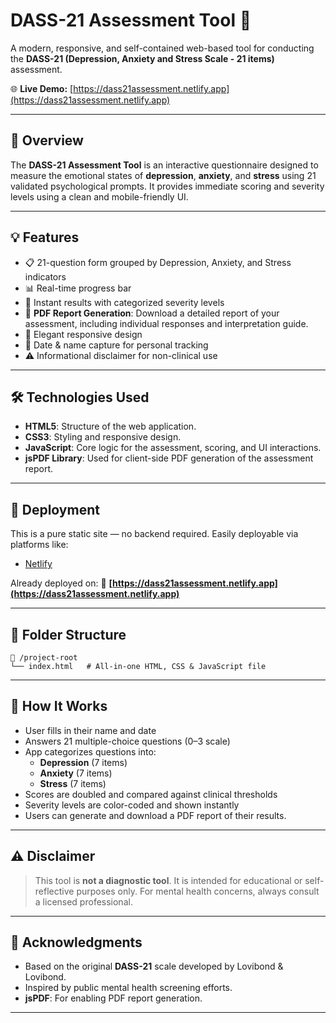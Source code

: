 # DASS-21 Assessment Tool 🧠

A modern, responsive, and self-contained web-based tool for conducting the **DASS-21 (Depression, Anxiety and Stress Scale - 21 items)** assessment.

🌐 **Live Demo:** [https://dass21assessment.netlify.app](https://dass21assessment.netlify.app)

-----

## 📝 Overview

The **DASS-21 Assessment Tool** is an interactive questionnaire designed to measure the emotional states of **depression**, **anxiety**, and **stress** using 21 validated psychological prompts. It provides immediate scoring and severity levels using a clean and mobile-friendly UI.

-----

## 💡 Features

  * 📋 21-question form grouped by Depression, Anxiety, and Stress indicators
  * 📊 Real-time progress bar
  * 🚀 Instant results with categorized severity levels
  * 📄 **PDF Report Generation**: Download a detailed report of your assessment, including individual responses and interpretation guide.
  * 🎨 Elegant responsive design
  * 📅 Date & name capture for personal tracking
  * ⚠️ Informational disclaimer for non-clinical use

-----

## 🛠️ Technologies Used

  * **HTML5**: Structure of the web application.
  * **CSS3**: Styling and responsive design.
  * **JavaScript**: Core logic for the assessment, scoring, and UI interactions.
  * **jsPDF Library**: Used for client-side PDF generation of the assessment report.

-----

## 🚀 Deployment

This is a pure static site — no backend required. Easily deployable via platforms like:

  * [Netlify](https://netlify.com)

Already deployed on:
🔗 **[https://dass21assessment.netlify.app](https://dass21assessment.netlify.app)**

-----

## 📂 Folder Structure

```
📁 /project-root
└── index.html   # All-in-one HTML, CSS & JavaScript file
```

-----

## 🧠 How It Works

  * User fills in their name and date
  * Answers 21 multiple-choice questions (0–3 scale)
  * App categorizes questions into:
      * **Depression** (7 items)
      * **Anxiety** (7 items)
      * **Stress** (7 items)
  * Scores are doubled and compared against clinical thresholds
  * Severity levels are color-coded and shown instantly
  * Users can generate and download a PDF report of their results.

-----

## ⚠️ Disclaimer

> This tool is **not a diagnostic tool**. It is intended for educational or self-reflective purposes only. For mental health concerns, always consult a licensed professional.

-----

## 🙌 Acknowledgments

  * Based on the original **DASS-21** scale developed by Lovibond & Lovibond.
  * Inspired by public mental health screening efforts.
  * **jsPDF**: For enabling PDF report generation.

-----
